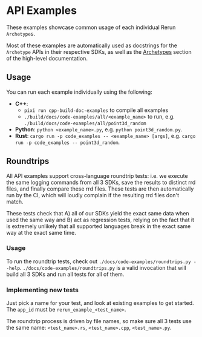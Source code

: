 # API Examples

These examples showcase common usage of each individual Rerun `Archetype`s.

Most of these examples are automatically used as docstrings for the `Archetype` APIs in their respective SDKs, as well as the [Archetypes](https://www.rerun.io/docs/reference/types) section of the high-level documentation.

## Usage

You can run each example individually using the following:

- **C++**:
  - `pixi run cpp-build-doc-examples` to compile all examples
  - `./build/docs/code-examples/all/<example_name>` to run, e.g. `./build/docs/code-examples/all/point3d_random`
- **Python**: `python <example_name>.py`, e.g. `python point3d_random.py`.
- **Rust**: `cargo run -p code_examples -- <example_name> [args]`, e.g. `cargo run -p code_examples -- point3d_random`.

## Roundtrips

All API examples support cross-language roundtrip tests: i.e. we execute the same logging commands from all 3 SDKs, save the results to distinct rrd files, and finally compare these rrd files.
These tests are then automatically run by the CI, which will loudly complain if the resulting rrd files don't match.

These tests check that A) all of our SDKs yield the exact same data when used the same way and B) act as regression tests, relying on the fact that it is extremely unlikely that all supported languages break in the exact same way at the exact same time.

### Usage

To run the roundtrip tests, check out `./docs/code-examples/roundtrips.py --help`.
`./docs/code-examples/roundtrips.py` is a valid invocation that will build all 3 SDKs and run all tests for all of them.

### Implementing new tests

Just pick a name for your test, and look at existing examples to get started. The `app_id` must be `rerun_example_<test_name>`.

The roundtrip process is driven by file names, so make sure all 3 tests use the same name: `<test_name>.rs`, `<test_name>.cpp`, `<test_name>.py`.
